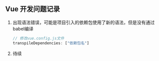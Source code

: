 ## Vue 开发问题记录

1. 出现语法错误，可能是项目引入的依赖包使用了新的语法，但是没有通过babel编译

   ```js
   // 修改vue.config.js文件
   transpileDependencies: ["依赖包名"]
   ```

2. 待续